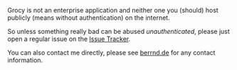 Grocy is not an enterprise application and neither one you (should) host publicly (means without authentication) on the internet.

So unless something really bad can be abused _unauthenticated_, please just open a regular issue on the [Issue Tracker](https://github.com/grocy/grocy/issues/new/choose).

You can also contact me directly, please see [berrnd.de](https://berrnd.de) for any contact information.
